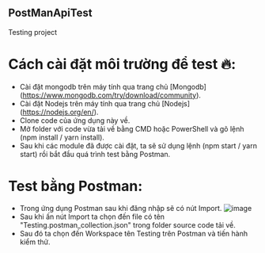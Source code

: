 ## PostManApiTest
Testing project

# Cách cài đặt môi trường để test 🔥:
- Cài đặt mongodb trên máy tính qua trang chủ [Mongodb] (https://www.mongodb.com/try/download/community).
- Cài đặt Nodejs trên máy tính qua trang chủ [Nodejs] (https://nodejs.org/en/).
- Clone code của ứng dụng này về.
- Mở folder với code vừa tải về bằng CMD hoặc PowerShell và gõ lệnh (npm install / yarn install).
- Sau khi các module đã được cài đặt, ta sẽ sử dụng lệnh (npm start / yarn start) rồi bắt đầu quá trình test bằng Postman.
# Test bằng Postman:
- Trong ứng dụng Postman sau khi đăng nhập sẽ có nút Import.
![image](https://user-images.githubusercontent.com/62579790/201472265-8432b45e-c61b-4db0-8981-f0b0d5f1691e.png)
- Sau khi ấn nút Import ta chọn đến file có tên "Testing.postman_collection.json" trong folder source code tải về.
- Sau đó ta chọn đến Workspace tên Testing trên Postman và tiến hành kiểm thử.
